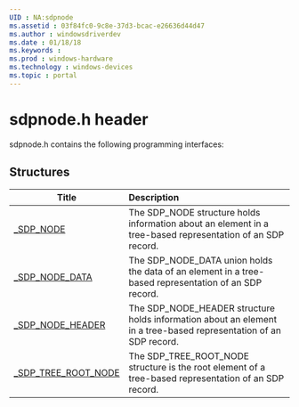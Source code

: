 ```yaml
---
UID : NA:sdpnode
ms.assetid : 03f84fc0-9c8e-37d3-bcac-e26636d44d47
ms.author : windowsdriverdev
ms.date : 01/18/18
ms.keywords : 
ms.prod : windows-hardware
ms.technology : windows-devices
ms.topic : portal
---
```


# sdpnode.h header



sdpnode.h contains the following programming interfaces:







## Structures
| Title | Description |
| ---- |:---- |
| [_SDP_NODE](ns-sdpnode-_sdp_node.md) | The SDP_NODE structure holds information about an element in a tree-based representation of an SDP record. |
| [_SDP_NODE_DATA](ns-sdpnode-_sdp_node_data.md) | The SDP_NODE_DATA union holds the data of an element in a tree-based representation of an SDP record. |
| [_SDP_NODE_HEADER](ns-sdpnode-_sdp_node_header.md) | The SDP_NODE_HEADER structure holds information about an element in a tree-based representation of an SDP record. |
| [_SDP_TREE_ROOT_NODE](ns-sdpnode-_sdp_tree_root_node.md) | The SDP_TREE_ROOT_NODE structure is the root element of a tree-based representation of an SDP record. |